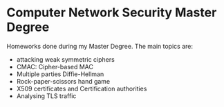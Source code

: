 # Computer Network Security Master Degree

Homeworks done during my Master Degree. The main topics are:
- attacking weak symmetric ciphers
- CMAC: Cipher-based MAC
- Multiple parties Diffie-Hellman
- Rock-paper-scissors hand game
- X509 certificates and Certification authorities
- Analysing TLS traffic
